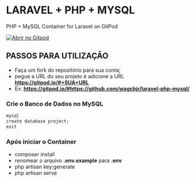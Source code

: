 # LARAVEL + PHP + MYSQL
PHP + MySQL Container for Laravel on GitPod


[![Abrir no Gitpod](https://gitpod.io/button/open-in-gitpod.svg)](https://gitpod.io/#https://github.com/TieleFranceschi/laravel-php-mysql/)


## PASSOS PARA UTILIZAÇÃO

- Faça um fork do repositório para sua conta;
- pegue a URL do seu projeto é adicione a URL <b>https://gitpod.io/#+SUA+URL</b>
- Ex: <b>https://gitpod.io/#https://github.com/wagcbjr/laravel-php-mysql/</b>

### Crie o Banco de Dados no MySQL
```md
mysql
create database project;
exit
```

### Após iniciar o Container
- composer install
- renomear o arquivo <b>.env.example</b> para <b>.env</b>
- php artisan key:generate
- php artisan serve

